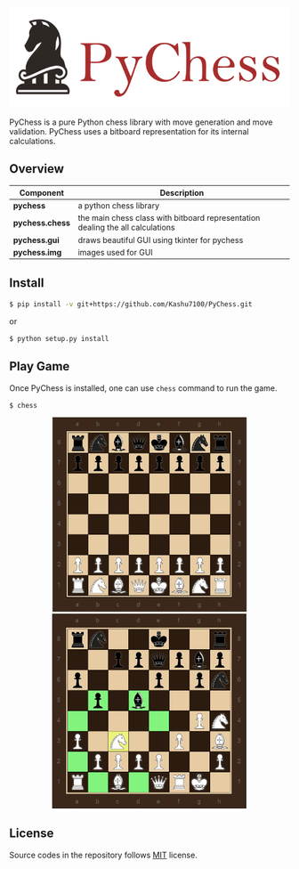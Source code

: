 <p align="center">
  <img src="assets/logo.png"/>
</p>

PyChess is a pure Python chess library with move generation and move validation.
PyChess uses a bitboard representation for its internal calculations.

## Overview

| Component | Description |
| ---- | --- |
| **pychess** | a python chess library |
| **pychess.chess** | the main chess class with bitboard representation dealing the all calculations |
| **pychess.gui** | draws beautiful GUI using tkinter for pychess |
| **pychess.img** | images used for GUI |

## Install 
```bash
$ pip install -v git+https://github.com/Kashu7100/PyChess.git
```
or
```bash
$ python setup.py install
```

## Play Game
Once PyChess is installed, one can use `chess` command to run the game.

```
$ chess
```

<p align="center">
  <img src="assets/chess.PNG" width="350" height="350"/>
  <img src="assets/selected.PNG" width="350" height="350"/>
</p>

## License

Source codes in the repository follows [MIT](http://www.opensource.org/licenses/MIT) license.
